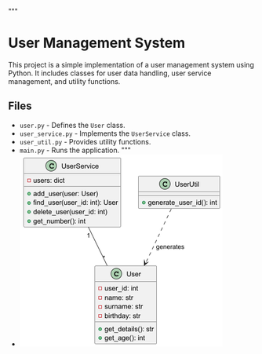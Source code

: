 """
# User Management System

This project is a simple implementation of a user management system using Python.
It includes classes for user data handling, user service management, and utility functions.

## Files
- `user.py` - Defines the `User` class.
- `user_service.py` - Implements the `UserService` class.
- `user_util.py` - Provides utility functions.
- `main.py` - Runs the application.
"""
- ![UML Diagram](uml.png)
